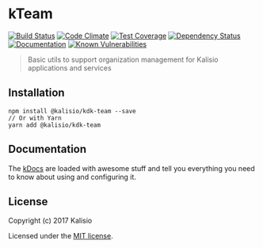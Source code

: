 # kTeam

[![Build Status](https://travis-ci.org/kalisio/kTeam.png?branch=master)](https://travis-ci.org/kalisio/kTeam)
[![Code Climate](https://codeclimate.com/github/kalisio/kTeam/badges/gpa.svg)](https://codeclimate.com/github/kalisio/kTeam)
[![Test Coverage](https://codeclimate.com/github/kalisio/kTeam/badges/coverage.svg)](https://codeclimate.com/github/kalisio/kTeam/coverage)
[![Dependency Status](https://img.shields.io/david/kalisio/kTeam.svg?style=flat-square)](https://david-dm.org/kalisio/kTeam)
[![Documentation](https://img.shields.io/badge/documentation-available-brightgreen.svg)](https://kalisio.gitbooks.io/kalisio/api)
[![Known Vulnerabilities](https://snyk.io/test/github/kalisio/kTeam/badge.svg)](https://snyk.io/test/github/kalisio/kTeam)

> Basic utils to support organization management for Kalisio applications and services

## Installation

```
npm install @kalisio/kdk-team --save
// Or with Yarn
yarn add @kalisio/kdk-team
```

## Documentation

The [kDocs](https://kalisio.gitbooks.io/kalisio/) are loaded with awesome stuff and tell you everything you need to know about using and configuring it.

## License

Copyright (c) 2017 Kalisio

Licensed under the [MIT license](LICENSE).
